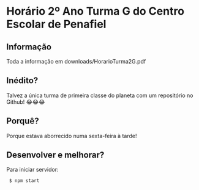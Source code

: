 # Horário 2º Ano Turma G do Centro Escolar de Penafiel

## Informação
Toda a informação em downloads/HorarioTurma2G.pdf

## Inédito?
Talvez a única turma de primeira classe do planeta com um repositório no Github! 😂😂😂

## Porquê?
Porque estava aborrecido numa sexta-feira à tarde!

## Desenvolver e melhorar?

Para iniciar servidor:
```
 $ npm start
```